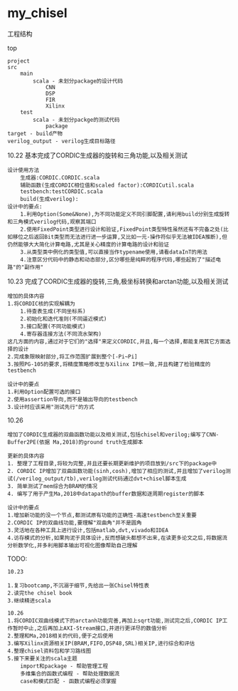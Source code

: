 # my_chisel

工程结构

top

    project
    src        
        main 
            scala - 未划分package的设计代码
                CNN
                DSP
                FIR
                Xilinx
        test
            scala - 未划分packge的测试代码
                package
    target - build产物
    verilog_output - verilog生成目标路径

10.22 基本完成了CORDIC生成器的旋转和三角功能,以及相关测试

    设计使用方法
        生成器:CORDIC.CORDIC.scala
        辅助函数(生成CORDIC相位值和scaled factor):CORDICutil.scala
        testbench:testCORDIC.scala
        build(生成verilog):
    设计中的要点:
        1.利用Option(Some&None),为不同功能定义不同引脚配置,请利用build分别生成旋转和三角模式verilog代码,观察其端口
        2.使用FixedPoint类型进行设计和验证,FixedPoint类型特性虽然还有不完备之处(比如移位之后返回Bit类型而无法进行进一步运算,又比如一元-操作符似乎无法被IDEA推断),但仍然能够大大简化计算电路,尤其是关心精度的计算电路的设计和验证
        3.从类型类中例化的类型值,可以直接当作typename使用,请看dataInT的用法
        4.注意区分代码中的静态和动态部分,区分哪些是纯粹的程序代码,哪些起到了"描述电路"的"副作用"

10.23 完成了CORDIC生成器的旋转,三角,极坐标转换和arctan功能,以及相关测试

    增加的具体内容
    1.将CORDIC核的实现解耦为
        1.待查表生成(不同坐标系)
        2.初始化和迭代准则(不同逼近模式)
        3.接口配置(不同功能模式)
        4.寄存器连接方法(不同流水架构)
    这几方面的内容,通过对于它们的"选择"来定义CORDIC,并且,每一个选择,都能复用其它方面选择的设计
    2.完成象限映射部分,将工作范围扩展到整个[-Pi~Pi]
    3.按照PG-105的要求,将精度策略修改至与Xilinx IP核一致,并且构建了检验精度的testbench

    设计中的要点
    1.利用Option配置可选的接口
    2.使用assertion导向,而不是输出导向的testbench
    3.设计时应该采用"测试先行"的方式

10.26 
    
    增加了CORDIC生成器的双曲函数功能以及相关测试,包括chisel和verilog;编写了CNN-Buffer2PE(依据 Ma,2018)的ground truth生成脚本

    更新的具体内容
    1. 整理了工程目录,将较为完整,并且还要长期更新维护的项目放到/src下的package中
    2. CORDIC IP增加了双曲函数功能(sinh,cosh),增加了相应的测试,并且增加了verilog测试(/verilog_output/tb),verilog测试代码通过dvt+chisel脚本生成
    3. 简单测试了mem综合为BRAM的情况
    4. 编写了用于产生Ma,2018中datapath的buffer数据和逐周期register的脚本

    设计中的要点
    1.增加新功能的没一个节点,都测试原有功能的正确性-高速testbench至关重要
    2.CORDIC IP的双曲线功能,要理解"双曲角"并不是圆角
    3.灵活地在各种工具上进行设计,包括matlab,dvt,vivado和IDEA
    4.访存模式的分析,如果拘泥于具体设计,反而想破头都想不出来,在读更多论文之后,将数据流分析数学化,并多利用脚本输出可视化图像帮助自己理解

TODO:

    10.23
    
    1.复习bootcamp,不沉溺于细节,先给出一张Chisel特性表
    2.读完the chisel book
    3.继续精进scala

    10.26
    1.将CORDIC双曲线模式下的arctanh功能完善,再加上sqrt功能,测试完之后,CORDIC IP工作暂时中止,之后再加上AXI-Stream接口,并进行更详尽的数值分析
    2.整理和Ma,2018相关的代码,便于之后使用
    3.编写Xilinx资源相关IP(BRAM,FIFO,DSP48,SRL)相关IP,进行综合和评估
    4.整理chisel资料包和学习路线图
    5.接下来要关注的scala主题
        import和package - 帮助管理工程
        多维集合的函数式编程 - 帮助处理数据流
        case和模式匹配 - 函数式编程必须掌握
        
